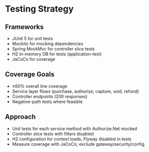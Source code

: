 # Testing Strategy

## Frameworks

- JUnit 5 for unit tests
- Mockito for mocking dependencies
- Spring MockMvc for controller slice tests
- H2 in-memory DB for tests (application-test)
- JaCoCo for coverage

## Coverage Goals

- ≥60% overall line coverage
- Service layer flows (purchase, authorize, capture, void, refund)
- Controller endpoints (200 responses)
- Negative-path tests where feasible

## Approach

- Unit tests for each service method with Authorize.Net mocked
- Controller slice tests with filters disabled
- H2 configuration for context loads; Flyway disabled in tests
- Measure coverage with JaCoCo; exclude gateway/security/config

